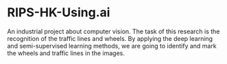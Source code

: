 # RIPS-HK-Using.ai
An industrial project about computer vision. The task of this research is the recognition of the traffic lines and wheels. By applying the deep learning and semi-supervised learning methods, we are going to identify and mark the wheels and traffic lines in the images.
